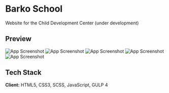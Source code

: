 # Barko School

Website for the Child Development Center (under development)

## Preview

![App Screenshot](http://danilarose.net/preview-projects/barkoSchool/barko-school-home-page.png)
![App Screenshot](http://danilarose.net/preview-projects/barkoSchool/barko-school-english-page.png)
![App Screenshot](http://danilarose.net/preview-projects/barkoSchool/course_popup.png)
![App Screenshot](http://danilarose.net/preview-projects/barkoSchool/schedule_popup_1.png)
![App Screenshot](http://danilarose.net/preview-projects/barkoSchool/schedule_popup_2.png)


## Tech Stack 

**Client:** HTML5, CSS3, SCSS, JavaScript, GULP 4
